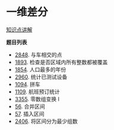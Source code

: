 # 一维差分

[知识点讲解](https://leetcode.cn/problems/car-pooling/solutions/2550264/suan-fa-xiao-ke-tang-chai-fen-shu-zu-fu-9d4ra/)

**题目列表**

- [2848](https://leetcode.cn/problems/points-that-intersect-with-cars/description/). 与车相交的点
- [1893](https://leetcode.cn/problems/check-if-all-the-integers-in-a-range-are-covered/description/). 检查是否区域内所有整数都被覆盖
- [1854](https://leetcode.cn/problems/maximum-population-year/description/). 人口最多的年份
- [2960](https://leetcode.cn/problems/count-tested-devices-after-test-operations/description/). 统计已测试设备
- [1094](https://leetcode.cn/problems/car-pooling/description/). 拼车
- [1109](https://leetcode.cn/problems/corporate-flight-bookings/description/). 航班预订统计
- [3355](https://leetcode.cn/problems/zero-array-transformation-i/description/). 零数组变换 I
- [56](https://leetcode.cn/problems/merge-intervals/description/). 合并区间
- [57](https://leetcode.cn/problems/insert-interval/description/). 插入区间
- [2406](https://leetcode.cn/problems/divide-intervals-into-minimum-number-of-groups/description/). 将区间分为最少组数
